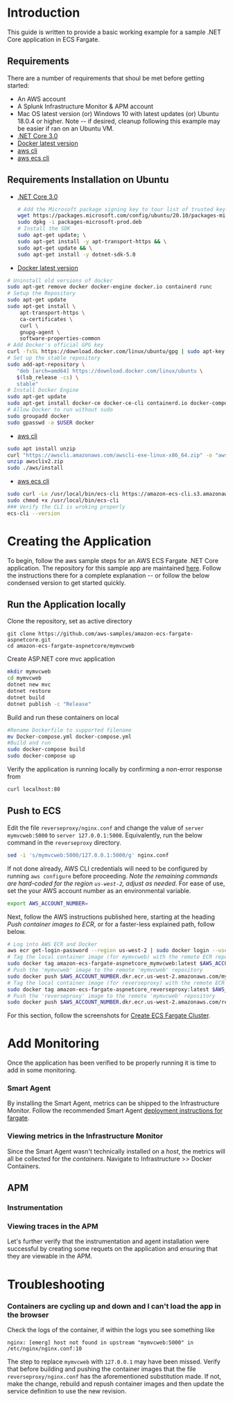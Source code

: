 # Introduction

This guide is written to provide a basic working example for a sample .NET Core application in ECS Fargate. 

## Requirements

There are a number of requirements that shoul be met before getting started:

* An AWS account
* A Splunk Infrastructure Monitor & APM account
* Mac OS latest version (or) Windows 10 with latest updates (or) Ubuntu 18.0.4 or higher. Note -- if desired, cleanup following this example may be easier if ran on an Ubuntu VM.
* [.NET Core 3.0](https://dotnet.microsoft.com/download)
* [Docker latest version](https://docs.docker.com/engine/install/ubuntu/)
* [aws cli](https://docs.aws.amazon.com/cli/latest/userguide/cli-chap-install.html)
* [aws ecs cli](https://docs.aws.amazon.com/AmazonECS/latest/developerguide/ECS_CLI_installation.html)

## Requirements Installation on Ubuntu 

* [.NET Core 3.0](https://dotnet.microsoft.com/download)
  ```bash
  # Add the Microsoft package signing key to tour list of trusted keys and add the package repository
  wget https://packages.microsoft.com/config/ubuntu/20.10/packages-microsoft-prod.deb -O packages-microsoft-prod.deb
  sudo dpkg -i packages-microsoft-prod.deb
  # Install the SDK
  sudo apt-get update; \
  sudo apt-get install -y apt-transport-https && \
  sudo apt-get update && \
  sudo apt-get install -y dotnet-sdk-5.0
  ```
* [Docker latest version](https://docs.docker.com/engine/install/ubuntu/)
```bash
# Uninstall old versions of docker
sudo apt-get remove docker docker-engine docker.io containerd runc
# Setup the Repository
sudo apt-get update
sudo apt-get install \
    apt-transport-https \
    ca-certificates \
    curl \
    gnupg-agent \
    software-properties-common
# Add Docker's official GPG key
curl -fsSL https://download.docker.com/linux/ubuntu/gpg | sudo apt-key add -
# Set up the stable repository
sudo add-apt-repository \
   "deb [arch=amd64] https://download.docker.com/linux/ubuntu \
   $(lsb_release -cs) \
   stable"
# Install Docker Engine
sudo apt-get update
sudo apt-get install docker-ce docker-ce-cli containerd.io docker-compose
# Allow Docker to run without sudo
sudo groupadd docker
sudo gpasswd -a $USER docker
```
* [aws cli](https://docs.aws.amazon.com/cli/latest/userguide/cli-chap-install.html)
```bash
sudo apt install unzip
curl "https://awscli.amazonaws.com/awscli-exe-linux-x86_64.zip" -o "awscliv2.zip"
unzip awscliv2.zip
sudo ./aws/install
```
* [aws ecs cli](https://docs.aws.amazon.com/AmazonECS/latest/developerguide/ECS_CLI_installation.html)
```bash
sudo curl -Lo /usr/local/bin/ecs-cli https://amazon-ecs-cli.s3.amazonaws.com/ecs-cli-linux-amd64-latest
sudo chmod +x /usr/local/bin/ecs-cli
### Verify the CLI is wroking properly
ecs-cli --version
```

# Creating the Application

To begin, follow the aws sample steps for an AWS ECS Fargate .NET Core application. The repository for this sample app are maintained [here](). Follow the instructions there for a complete explanation -- or follow the below condensed version to get started quickly.

## Run the Application locally

Clone the repository, set as active directory
```
git clone https://github.com/aws-samples/amazon-ecs-fargate-aspnetcore.git
cd amazon-ecs-fargate-aspnetcore/mymvcweb
```
Create ASP.NET core mvc application
```bash
mkdir mymvcweb
cd mymvcweb
dotnet new mvc
dotnet restore
dotnet build
dotnet publish -c "Release"
```

Build and run these containers on local
```bash
#Rename Dockerfile to supported filename
mv Docker-compose.yml docker-compose.yml
#Build and run
sudo docker-compose build
sudo docker-compose up
```

Verify the application is running locally by confirming a non-error response from
```bash
curl localhost:80
```
## Push to ECS

Edit the file `reverseproxy/nginx.conf` and change the value of `server mymvcweb:5000` to `server 127.0.0.1:5000`. Equivalently, run the below command in the `reverseproxy` directory.
```bash
sed -i 's/mymvcweb:5000/127.0.0.1:5000/g' nginx.conf
```

If not done already, AWS CLI credentials will need to be configured by running `aws configure` before proceeding. _Note the remaining commands are hard-coded for the region `us-west-2`, adjust as needed_. For ease of use, set the your AWS account number as an environmental variable.
```bash
export AWS_ACCOUNT_NUMBER=
```

Next, follow the AWS instructions published here, starting at the heading *Push container images to ECR*, or for a faster-less explained path, follow below.
```bash
# Log into AWS ECR and Docker
aws ecr get-login-password --region us-west-2 | sudo docker login --username AWS --password-stdin $AWS_ACCOUNT_NUMBER.dkr.ecr.us-west-2.amazonaws.com
# Tag the local container image (for mymvcweb) with the remote ECR repository
sudo docker tag amazon-ecs-fargate-aspnetcore_mymvcweb:latest $AWS_ACCOUNT_NUMBER.dkr.ecr.us-west-2.amazonaws.com/mymvcweb:latest 
# Push the 'mymvcweb' image to the remote 'mymvcweb' repository
sudo docker push $AWS_ACCOUNT_NUMBER.dkr.ecr.us-west-2.amazonaws.com/mymvcweb:latest 
# Tag the local container image (for reverseproxy) with the remote ECR repository
sudo docker tag amazon-ecs-fargate-aspnetcore_reverseproxy:latest $AWS_ACCOUNT_NUMBER.dkr.ecr.us-west-2.amazonaws.com/reverseproxy:latest
# Push the 'reverseproxy' image to the remote 'mymvcweb' repository
sudo docker push $AWS_ACCOUNT_NUMBER.dkr.ecr.us-west-2.amazonaws.com/reverseproxy:latest
```

For this section, follow the screenshots for [Create ECS Fargate Cluster](https://github.com/aws-samples/amazon-ecs-fargate-aspnetcore#create-ecs-fargate-cluster).
# Add Monitoring

Once the application has been verified to be properly running it is time to add in some monitoring.

### Smart Agent

By installing the Smart Agent, metrics can be shipped to the Infrastructure Monitor. Follow the recommended Smart Agent [deployment instructions for fargate](https://github.com/signalfx/signalfx-agent/tree/master/deployments/fargate).

### Viewing metrics in the Infrastructure Monitor

Since the Smart Agent wasn't technically installed on a _host_, the metrics will all be collected for the _containers_. Navigate to Infrastructure >> Docker Containers.

## APM

### Instrumentation

### Viewing traces in the APM

Let's further verify that the instrumentation and agent installation were successful by creating some requets on the application and ensuring that they are viewable in the APM.

# Troubleshooting

### Containers are cycling up and down and I can't load the app in the browser

Check the logs of the container, if within the logs you see something like
```
nginx: [emerg] host not found in upstream "mymvcweb:5000" in /etc/nginx/nginx.conf:10
```
The step to replace `mymvcweb` with `127.0.0.1` may have been missed. Verify that before building and pushing the container images that the file `reverseproxy/nginx.conf` has the aforementioned substitution made. If not, make the change, rebuild and repush container images and then update the service definition to use the new revision.